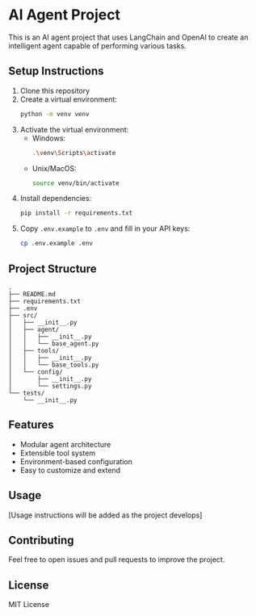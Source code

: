 # AI Agent Project

This is an AI agent project that uses LangChain and OpenAI to create an intelligent agent capable of performing various tasks.

## Setup Instructions

1. Clone this repository
2. Create a virtual environment:
   ```bash
   python -m venv venv
   ```
3. Activate the virtual environment:
   - Windows:
     ```bash
     .\venv\Scripts\activate
     ```
   - Unix/MacOS:
     ```bash
     source venv/bin/activate
     ```
4. Install dependencies:
   ```bash
   pip install -r requirements.txt
   ```
5. Copy `.env.example` to `.env` and fill in your API keys:
   ```bash
   cp .env.example .env
   ```

## Project Structure

```
.
├── README.md
├── requirements.txt
├── .env
├── src/
│   ├── __init__.py
│   ├── agent/
│   │   ├── __init__.py
│   │   └── base_agent.py
│   ├── tools/
│   │   ├── __init__.py
│   │   └── base_tools.py
│   └── config/
│       ├── __init__.py
│       └── settings.py
└── tests/
    └── __init__.py
```

## Features

- Modular agent architecture
- Extensible tool system
- Environment-based configuration
- Easy to customize and extend

## Usage

[Usage instructions will be added as the project develops]

## Contributing

Feel free to open issues and pull requests to improve the project.

## License

MIT License 
